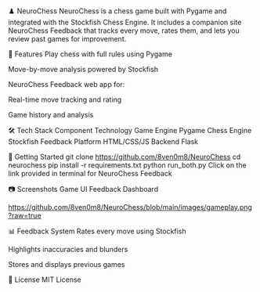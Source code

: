 ♟️ NeuroChess
NeuroChess is a chess game built with Pygame and integrated with the Stockfish Chess Engine. It includes a companion site NeuroChess Feedback that tracks every move, rates them, and lets you review past games for improvement.

🔑 Features
Play chess with full rules using Pygame

Move-by-move analysis powered by Stockfish

NeuroChess Feedback web app for:

Real-time move tracking and rating

Game history and analysis

🛠 Tech Stack
Component	Technology
Game Engine	Pygame
Chess Engine	Stockfish
Feedback Platform	HTML/CSS/JS
Backend		Flask

🚀 Getting Started
git clone https://github.com/8ven0m8/NeuroChess
cd neurochess
pip install -r requirements.txt
python run_both.py
Click on the link provided in terminal for NeuroChess Feedback

📷 Screenshots
Game UI	Feedback Dashboard

https://github.com/8ven0m8/NeuroChess/blob/main/images/gameplay.png?raw=true

📊 Feedback System
Rates every move using Stockfish

Highlights inaccuracies and blunders

Stores and displays previous games

📄 License
MIT License